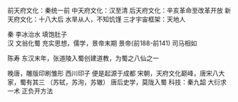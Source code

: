 前天府文化：秦统一前
中天府文化：汉至清
后天府文化：辛亥革命至改革开放
新天府文化：十八大后
水旱从人，不知饥馑
三才宇宙框架：天地人

秦  李冰治水 填饱肚子    
汉 文翁化蜀 充实思想，儒学，景帝末期 景帝(前188-前141)
司马相如

陈寿
东汉末年，张道陵入蜀创建道教，为蜀之八仙之一

晚唐，雕版印刷雏形 西川印子 便是起源于成都
宋朝，天府文化巅峰，唐宋八大家，蜀有其三 （苏轼，苏洵，苏辙）
唐后史学，莫陇入蜀
科技：秦九韶  大衍求一术 正负开方法